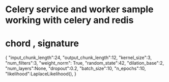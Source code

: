 # Celery service and worker sample working with celery and redis

# chord , signature


   { "input_chunk_length":24,
    "output_chunk_length":12,
    "kernel_size":3,
    "num_filters":3,
    "weight_norm": True,
    "random_state":42,
    "dilation_base":2,
    "num_layers":None,
    "dropout":0.2,
    "batch_size":10,
    "n_epochs":10,
    "likelihood":LaplaceLikelihood(),
   }